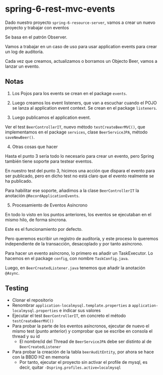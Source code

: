 # spring-6-rest-mvc-events

Dado nuestro proyecto `spring-6-resource-server`, vamos a crear un nuevo proyecto y trabajar con eventos

Se basa en el patrón Observer.

Vamos a trabajar en un caso de uso para usar application events para crear un log de auditoría.

Cada vez que creamos, actualizamos o borramos un Objecto Beer, vamos a lanzar un evento.

## Notas

1. Los Pojos para los events se crean en el package `events`.

2. Luego creamos los event listeners, que van a escuchar cuando el POJO se lanza al application event context. Se crean en el package `listeners`.

3. Luego publicamos el application event.

Ver el test `BeerControllerIT`, nuevo método `testCreateBeerMVC()`, que implementamos en el package `services`, clase `BeerServiceJPA`, método `saveNewBeer()`.

4. Otras cosas que hacer

Hasta el punto 3 sería todo lo necesario para crear un evento, pero Spring también tiene soporte para testear eventos.

En nuestro test del punto 3, hicimos una acción que dispara el evento para ser publicado, pero en dicho test no está claro que el evento realmente se ha publicado.

Para habilitar ese soporte, añadimos a la clase `BeerControllerIT` la anotación `@RecordApplicationEvents`.

5. Procesamiento de Eventos Asíncrono

En todo lo visto en los puntos anteriores, los eventos se ejecutaban en el mismo hilo, de forma síncrona.

Este es el funcionamiento por defecto.

Pero queremos escribir un registro de auditoría, y este proceso lo queremos independiente de la transacción, desacoplado y por tanto asíncrono.

Para hacer un evento asíncrono, lo primero es añadir un TaskExecutor. Lo hacemos en el package `config`, con nombre `TaskConfig.java`.

Luego, en `BeerCreatedListener.java` tenemos que añadir la anotación `@Async`.

## Testing

- Clonar el repositorio
- Renombrar `application-localmysql.template.properties` a `application-localmysql.properties` e indicar sus valores
- Ejecutar el test `BeerControllerIT`, en concreto el método `testCreateBeerMVC()`
- Para probar la parte de los eventos asíncronos, ejecutar de nuevo el mismo test (punto anterior) y comprobar que se escribe en consola el thread y su id
  - El nombre/id del Thread de `BeerServiceJPA` debe ser distinto al de `BeerCreatedListener`
- Para probar la creación de la tabla `beerAuditEntity`, por ahora se hace con la BBDD H2 en memoria
  - Por tanto, ejecutar el proyecto sin activar el profile de mysql, es decir, quitar `-Dspring.profiles.active=localmysql`
